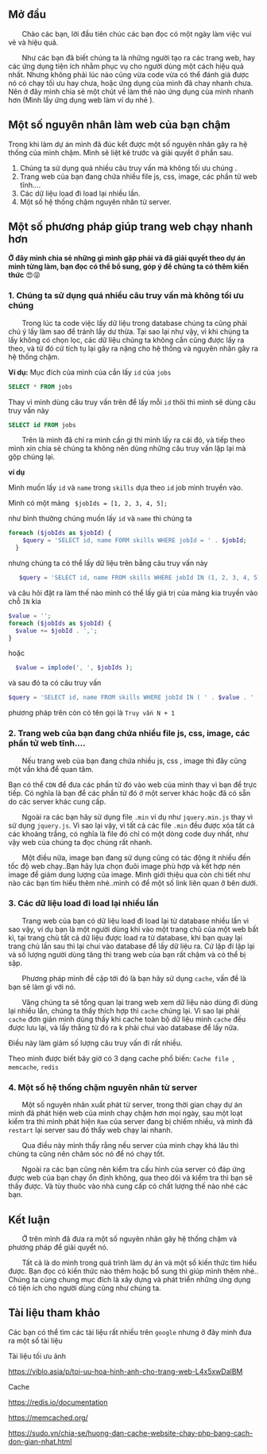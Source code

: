 ## Mở đầu

&nbsp;&nbsp;&nbsp;&nbsp;&nbsp;&nbsp;&nbsp;Chào các bạn, lời đầu tiên chúc các bạn đọc có một ngày làm việc vui vẻ và hiệu quả.

&nbsp;&nbsp;&nbsp;&nbsp;&nbsp;&nbsp;&nbsp;Như các bạn đã biết chúng ta là những người tạo ra các trang web, hay các ứng dụng tiện ích nhằm phục vụ cho người dùng một cách hiệu quả nhất. Nhưng không phải lúc nào cũng vừa code vừa có thể đánh giá được nó có chạy tối ưu hay chưa, hoặc ứng dụng của mình đã chay nhanh chưa. Nên ở đây mình chia sẻ một chút về làm thế nào ứng dụng của mình nhanh hơn (Mình lấy ứng dụng web làm ví dụ nhé ).

## Một số nguyên nhân làm web của bạn chậm
Trong khi làm dự án mình đã đúc kết được một số nguyên nhân gây ra hệ thống của mình chậm. Mình sẽ liệt kê trước và giải quyết ở phần sau.
1. Chúng ta sử dụng quá nhiều câu truy vấn mà không tối ưu chúng .
2. Trang web của bạn đang chứa nhiều file js, css, image, các phần tử web tĩnh....
3. Các dữ liệu load đi load lại nhiều lần.
4. Một số hệ thống chậm nguyên nhân từ server.
## Một số phương pháp giúp trang web chạy nhanh hơn
**Ở đây mình chia sẻ những gì mình gặp phải và đã giải quyết theo dự án mình từng làm, bạn đọc có thể bổ sung, góp ý để chúng ta có thêm kiến thức**  :heart_eyes::stuck_out_tongue_closed_eyes:
### 1. Chúng ta sử dụng quá nhiều câu truy vấn mà không tối ưu chúng
&nbsp;&nbsp;&nbsp;&nbsp;&nbsp;&nbsp;&nbsp;Trong lúc ta code việc lấy dữ liệu trong database chúng ta cũng phải chú ý lấy làm sao để tránh lấy dư thừa. Tại sao lại như vậy, vì khi chúng ta lấy không có chọn lọc, các dữ liệu chúng ta không cần cũng được lấy ra theo, và từ đó cứ tích tụ lại gây ra nặng cho hệ thống và nguyên nhân gây ra hệ thống chậm.

**Ví dụ:**
Mục đích của mình của cần lấy `id` của `jobs` 

```sql
SELECT * FROM jobs
```

Thay vì mình dùng câu truy vấn trên để lấy mỗi `id` thôi thì mình sẽ dùng câu truy vấn này 

```sql
SELECT id FROM jobs
```

&nbsp;&nbsp;&nbsp;&nbsp;&nbsp;&nbsp;&nbsp;Trên là mình đã chỉ ra mình cần gì thì mình lấy ra cái đó, và tiếp theo mình xin chia sẻ chúng ta không nên dùng những câu truy vấn lặp lại mà gộp chúng lại.

**ví dụ**

Mình muốn lấy `id` và `name` trong `skills` dựa theo `id`  job mình truyền vào.

Mình có một mảng  ``` $jobIds = [1, 2, 3, 4, 5];```

như bình thường chúng muốn lấy `id` và `name` thì chúng ta 
```php 
foreach ($jobIds as $jobId) { 
    $query = 'SELECT id, name FORM skills WHERE jobId = ' . $jobId;
  }
  ```
  nhưng chúng ta có thể lấy dữ liệu trên bằng câu truy vấn này 
  
  ```php 
     $query = 'SELECT id, name FROM skills WHERE jobId IN (1, 2, 3, 4, 5)';
   ```
   và câu hỏi đặt ra làm thế nào mình có thể lấy giá trị của mảng kia truyền vào chỗ `IN` kia
   ```php 
   $value = '';
   foreach ($jobIds as $jobId) { 
     $value += $jobId . ',';
  }
  ```
  hoặc 
```php
  $value = implode(', ', $jobIds );
  ```
  và sau đó ta có câu truy vấn
  ```php
  $query = 'SELECT id, name FROM skills WHERE jobId IN ( ' . $value . ' )';
  ```
phương pháp trên còn có tên gọi là `Truy vấn N + 1`

### 2. Trang web của bạn đang chứa nhiều file js, css, image, các phần tử web tĩnh....
&nbsp;&nbsp;&nbsp;&nbsp;&nbsp;&nbsp;&nbsp;Nếu trang web của bạn đang chứa nhiều js, css , image thì đây cũng một vấn khá để quan tâm.

Bạn có thể `CDN` để đưa các phần tử đó vào web của mình thay vì bạn để trực tiếp. Có nghĩa là bạn để các phần tử đó ở một server khác hoặc đã có sẵn do các server khác cung cấp.

&nbsp;&nbsp;&nbsp;&nbsp;&nbsp;&nbsp;&nbsp;Ngoài ra các bạn hãy sử dụng file `.min` ví dụ như `jquery.min.js` thay vì sử dụng `jquery.js`. 
Vì sao lại vậy, vì tất cả các file `.min` đều được xóa tất  cả các khoảng trắng, có nghĩa là file đó chỉ có một dòng code duy nhất, như vậy web của chúng ta đọc chúng rất nhanh.

&nbsp;&nbsp;&nbsp;&nbsp;&nbsp;&nbsp;&nbsp;Một điều nữa, image bạn đang sử dụng cũng có tác động ít nhiều đến tốc độ web chạy..Bạn hãy lựa chọn đuôi image phù hợp và kết hợp nén image để giảm dung lượng của image. Mình giới thiệu qua còn chi tiết như nào các bạn tìm hiểu thêm nhé..mình có để một số link liên quan ở bên dưới.
### 3. Các dữ liệu load đi load lại nhiều lần
&nbsp;&nbsp;&nbsp;&nbsp;&nbsp;&nbsp;&nbsp;Trang web của bạn có dữ liệu load đi load lại từ database nhiều lần vì sao vậy, ví dụ bạn là một người dùng khi vào một trang chủ của một web bất kì, tại trang chủ tất cả dữ liệu được load ra từ database, khi bạn quay lại trang chủ lần sau thì lại chui vào database để lấy dữ liệu ra. Cứ lặp đi lặp lại và số lượng người dùng tăng thì trang web của bạn rất chậm và có thể bị sập.

&nbsp;&nbsp;&nbsp;&nbsp;&nbsp;&nbsp;&nbsp;Phương pháp mình đề cập tới đó là bạn hãy sử dụng `cache`, vấn đề là bạn sẽ làm gì với nó.

&nbsp;&nbsp;&nbsp;&nbsp;&nbsp;&nbsp;&nbsp;Vâng chúng ta sẽ tổng quan lại trang web xem dữ liệu nào dùng đi dùng lại nhiều lần, chúng ta thấy thích hợp thì `cache` chúng lại. Vì sao lại phải `cache` đơn giản mình dùng thấy khi cache toàn bộ dữ liệu mình `cache` đều được lưu lại, và lấy thẳng từ đó ra k phải chui vào database để lấy nữa.

Điều này làm giảm số lượng câu truy vấn đi rất nhiều.

Theo mình được biết bây giờ có 3 dạng cache phổ biến: `Cache file `, `memcache`, `redis`
### 4. Một số hệ thống chậm nguyên nhân từ server
&nbsp;&nbsp;&nbsp;&nbsp;&nbsp;&nbsp;&nbsp;Một số nguyên nhân xuất phát từ server, trong thời gian chạy dự án mình đã phát hiện web của mình chạy chậm hơn mọi ngày, sau một loạt kiểm tra thì mình phát hiện `Ram` của server đang bị chiếm nhiều, và mình đã `restart` lại server sau đó thấy web chạy lai nhanh.

&nbsp;&nbsp;&nbsp;&nbsp;&nbsp;&nbsp;&nbsp;Qua điều này mình thấy rằng nếu server của mình chạy khá lâu thì chúng ta cũng nên chăm sóc nó để nó chạy tốt.

&nbsp;&nbsp;&nbsp;&nbsp;&nbsp;&nbsp;&nbsp;Ngoài ra các bạn cũng nên kiểm tra cấu hình của server có đáp ứng được web của bạn chạy ổn định không, qua theo dõi và kiểm tra thì bạn sẽ thấy được. Và tùy thuôc vào nhà cung cấp có chất lượng thế nào nhé các bạn.

## Kết luận
&nbsp;&nbsp;&nbsp;&nbsp;&nbsp;&nbsp;&nbsp;Ở trên mình đã đưa ra một số nguyên nhân gây hệ thống chậm và phương pháp để giải quyết nó. 

&nbsp;&nbsp;&nbsp;&nbsp;&nbsp;&nbsp;&nbsp;Tất cả là do mình trong quá trình làm dự án và một số kiến thức tìm hiểu được. Bạn đọc có kiến thức nào thêm hoặc bổ sung thì giúp mình thêm nhé.. Chúng ta cùng chung mục đích là xây dựng và phát triển những ứng  dụng có tiện ích cho người dùng cũng như chúng ta.

## Tài liệu tham khảo
Các bạn có thể tìm các tài liệu rất nhiều trên `google` nhưng ở đây mình đưa ra một số tài liệu

Tài liệu tối ưu ảnh 

https://viblo.asia/p/toi-uu-hoa-hinh-anh-cho-trang-web-L4x5xwDalBM

Cache


https://redis.io/documentation


https://memcached.org/


https://sudo.vn/chia-se/huong-dan-cache-website-chay-php-bang-cach-don-gian-nhat.html